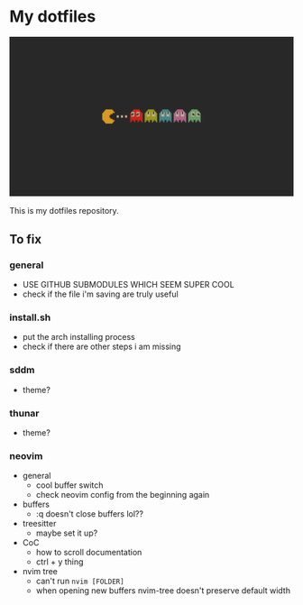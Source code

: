 # My dotfiles

![wallpaper](OpMPCR0.png)

This is my dotfiles repository.

## To fix

### general

- USE GITHUB SUBMODULES WHICH SEEM SUPER COOL
- check if the file i'm saving are truly useful

### install.sh

- put the arch installing process
- check if there are other steps i am missing

### sddm

- theme?

### thunar

- theme?

### neovim

- general
    - cool buffer switch
    - check neovim config from the beginning again
- buffers
    - :q doesn't close buffers lol??
- treesitter
    - maybe set it up?
- CoC
    - how to scroll documentation
    - ctrl + y thing
- nvim tree
    - can't run `nvim [FOLDER]`
    - when opening new buffers nvim-tree doesn't preserve default width
